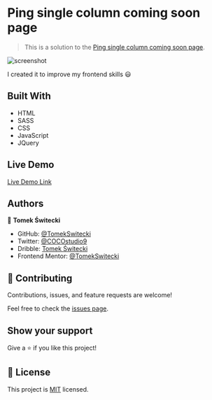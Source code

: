 # Ping single column coming soon page

> This is a solution to the [Ping single column coming soon page](https://www.frontendmentor.io/challenges/ping-single-column-coming-soon-page-5cadd051fec04111f7b848da).

![screenshot](./design/screenshot.png)

I created it to improve my frontend skills 😃

## Built With

- HTML
- SASS
- CSS
- JavaScript
- JQuery

## Live Demo

[Live Demo Link](https://tomekswitecki.github.io/single-column-coming-soon-page/)

## Authors

👤 **Tomek Świtecki**

- GitHub: [@TomekSwitecki](https://github.com/TomekSwitecki)
- Twitter: [@COCOstudio9](https://twitter.com/COCOstudio9)
- Dribble: [Tomek Świtecki](https://dribbble.com/Switecki)
- Frontend Mentor: [@TomekSwitecki](https://www.frontendmentor.io/profile/TomekSwitecki)

## 🤝 Contributing

Contributions, issues, and feature requests are welcome!

Feel free to check the [issues page](../../issues/).

## Show your support

Give a ⭐️ if you like this project!

## 📝 License

This project is [MIT](./MIT.md) licensed.
